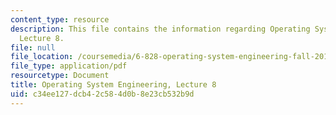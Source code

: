 ```yaml
---
content_type: resource
description: This file contains the information regarding Operating System Engineering,
  Lecture 8.
file: null
file_location: /coursemedia/6-828-operating-system-engineering-fall-2012/c34ee127dcb42c584d0b8e23cb532b9d_MIT6_828F12_lec8_notes.pdf
file_type: application/pdf
resourcetype: Document
title: Operating System Engineering, Lecture 8
uid: c34ee127-dcb4-2c58-4d0b-8e23cb532b9d
---
```

